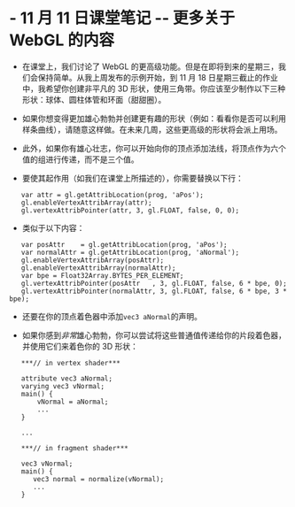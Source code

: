 # -  11 月 11 日课堂笔记 -- 更多关于 WebGL 的内容

-  在课堂上，我们讨论了 WebGL 的更高级功能。但是在即将到来的星期三，我们会保持简单。从我上周发布的示例开始，到 11 月 18 日星期三截止的作业中，我希望你创建非平凡的 3D 形状，使用三角带。你应该至少制作以下三种形状：球体、圆柱体管和环面（甜甜圈）。

-  如果你想变得更加雄心勃勃并创建更有趣的形状（例如：看看你是否可以利用样条曲线），请随意这样做。在未来几周，这些更高级的形状将会派上用场。

-  此外，如果你有雄心壮志，你可以开始向你的顶点添加法线，将顶点作为六个值的组进行传递，而不是三个值。

-  要使其起作用（如我们在课堂上所描述的），你需要替换以下行：

```
   var attr = gl.getAttribLocation(prog, 'aPos');
   gl.enableVertexAttribArray(attr);
   gl.vertexAttribPointer(attr, 3, gl.FLOAT, false, 0, 0);

```

-  类似于以下内容：

```
   var posAttr    = gl.getAttribLocation(prog, 'aPos');
   var normalAttr = gl.getAttribLocation(prog, 'aNormal');
   gl.enableVertexAttribArray(posAttr);
   gl.enableVertexAttribArray(normalAttr);
   var bpe = Float32Array.BYTES_PER_ELEMENT;
   gl.vertexAttribPointer(posAttr   , 3, gl.FLOAT, false, 6 * bpe, 0);
   gl.vertexAttribPointer(normalAttr, 3, gl.FLOAT, false, 6 * bpe, 3 * bpe);

```

-  还要在你的顶点着色器中添加`vec3 aNormal`的声明。

-  如果你感到*非常*雄心勃勃，你可以尝试将这些普通值传递给你的片段着色器，并使用它们来着色你的 3D 形状：

```
   ***// in vertex shader***

   attribute vec3 aNormal;
   varying vec3 vNormal;
   main() {
       vNormal = aNormal;
       ...
   }

   ...

   ***// in fragment shader***

   vec3 vNormal;
   main() {
      vec3 normal = normalize(vNormal);
      ...
   }

```
